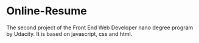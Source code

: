 # Online-Resume
The second project of the Front End Web Developer nano degree program by Udacity. It is based on javascript, css and html.
